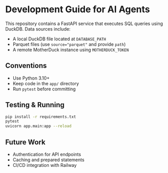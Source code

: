 # Development Guide for AI Agents

This repository contains a FastAPI service that executes SQL queries using DuckDB. Data sources include:

- A local DuckDB file located at `DATABASE_PATH`
- Parquet files (use `source="parquet"` and provide `path`)
- A remote MotherDuck instance using `MOTHERDUCK_TOKEN`

## Conventions

- Use Python 3.10+
- Keep code in the `app/` directory
- Run `pytest` before committing

## Testing & Running

```bash
pip install -r requirements.txt
pytest
uvicorn app.main:app --reload
```

## Future Work

- Authentication for API endpoints
- Caching and prepared statements
- CI/CD integration with Railway
